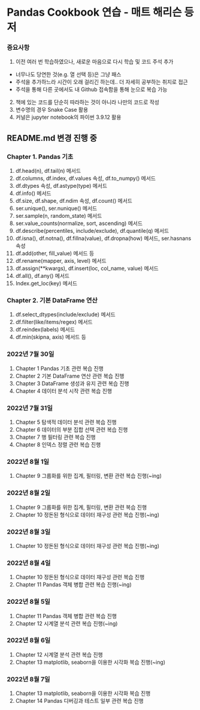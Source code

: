 # Pandas Cookbook 연습 - 매트 해리슨 등 저

### 중요사항
1. 이전 여러 번 학습하였으나, 새로운 마음으로 다시 학습 및 코드 주석 추가
- 너무나도 당연한 것(e.g. 열 선택 등)은 그냥 패스
- 주석을 추가하느라 시간이 오래 걸리긴 하는데.. 더 자세히 공부하는 취지로 접근
- 주석을 통해 다른 곳에서도 내 Github 접속함을 통해 눈으로 복습 가능
2. 책에 있는 코드를 단순히 따라하는 것이 아니라 나만의 코드로 작성
3. 변수명의 경우 Snake Case 활용
4. 커널은 jupyter notebook의 파이썬 3.9.12 활용

## README.md 변경 진행 중

### Chapter 1. Pandas 기초
1. df.head(n), df.tail(n) 메서드
2. df.columns, df.index, df.values 속성, df.to_numpy() 메서드
3. df.dtypes 속성, df.astype(type) 메서드
4. df.info() 메서드
5. df.size, df.shape, df.ndim 속성, df.count() 메서드
6. ser.unique(), ser.nunique() 메서드
7. ser.sample(n, random_state) 메서드
8. ser.value_counts(normalize, sort, ascending) 메서드
9. df.describe(percentiles, include/exclude), df.quantile(q) 메서드
10. df.isna(), df.notna(), df.fillna(value), df.dropna(how) 메서드, ser.hasnans 속성
11. df.add(other, fill_value) 메서드 등
12. df.rename(mapper, axis, level) 메서드
13. df.assign(**kwargs), df.insert(loc, col_name, value) 메서드
14. df.all(), df.any() 메서드
15. Index.get_loc(key) 메서드

### Chapter 2. 기본 DataFrame 연산
1. df.select_dtypes(include/exclude) 메서드
2. df.filter(like/items/regex) 메서드
3. df.reindex(labels) 메서드
4. df.min(skipna, axis) 메서드 등



### 2022년 7월 30일
1. Chapter 1 Pandas 기초 관련 복습 진행
2. Chapter 2 기본 DataFrame 연산 관련 복습 진행
3. Chapter 3 DataFrame 생성과 유지 관련 복습 진행
4. Chapter 4 데이터 분석 시작 관련 복습 진행

### 2022년 7월 31일
1. Chapter 5 탐색적 데이터 분석 관련 복습 진행
2. Chapter 6 데이터의 부분 집합 선택 관련 복습 진행
3. Chapter 7 행 필터링 관련 복습 진행
4. Chapter 8 인덱스 정렬 관련 복습 진행

### 2022년 8월 1일
1. Chapter 9 그룹화를 위한 집계, 필터링, 변환 관련 복습 진행(~ing)

### 2022년 8월 2일
1. Chapter 9 그룹화를 위한 집계, 필터링, 변환 관련 복습 진행
2. Chapter 10 정돈된 형식으로 데이터 재구성 관련 복습 진행(~ing)

### 2022년 8월 3일
1. Chapter 10 정돈된 형식으로 데이터 재구성 관련 복습 진행(~ing)

### 2022년 8월 4일
1. Chapter 10 정돈된 형식으로 데이터 재구성 관련 복습 진행
2. Chapter 11 Pandas 객체 병합 관련 복습 진행(~ing)

### 2022년 8월 5일
1. Chapter 11 Pandas 객체 병합 관련 복습 진행
2. Chapter 12 시계열 분석 관련 복습 진행(~ing)

### 2022년 8월 6일
1. Chapter 12 시계열 분석 관련 복습 진행
2. Chapter 13 matplotlib, seaborn을 이용한 시각화 복습 진행(~ing)

### 2022년 8월 7일
1. Chapter 13 matplotlib, seaborn을 이용한 시각화 복습 진행
2. Chapter 14 Pandas 디버깅과 테스트 일부 관련 복습 진행